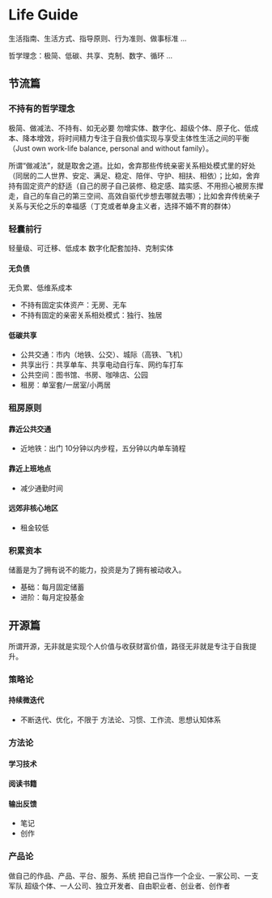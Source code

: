 # Life Guide

生活指南、生活方式、指导原则、行为准则、做事标准 ...

哲学理念：极简、低碳、共享、克制、数字、循环 ...

## 节流篇

### 不持有的哲学理念

极简、做减法、不持有、如无必要 勿增实体、数字化、超级个体、原子化、低成本、降本增效，将时间精力专注于自我价值实现与享受主体性生活之间的平衡（Just own work-life balance, personal and without family）。

所谓“做减法”，就是取舍之道。比如，舍弃那些传统亲密关系相处模式里的好处（同居的二人世界、安定、满足、稳定、陪伴、守护、相扶、相依）；比如，舍弃持有固定资产的舒适（自己的房子自己装修、稳定感、踏实感、不用担心被房东撵走，自己的车自己的第三空间、高效自驱代步想去哪就去哪）；比如舍弃传统亲子关系与天伦之乐的幸福感（丁克或者单身主义者，选择不婚不育的群体）

### 轻囊前行

轻量级、可迁移、低成本
数字化配套加持、克制实体

#### 无负债

无负累、低维系成本

- 不持有固定实体资产：无房、无车
- 不持有固定的亲密关系相处模式：独行、独居

#### 低碳共享

- 公共交通：市内（地铁、公交）、城际（高铁、飞机）
- 共享出行：共享单车、共享电动自行车、网约车打车
- 公共空间：图书馆、书房、咖啡店、公园
- 租房：单室套/一居室/小两居

### 租房原则

#### 靠近公共交通

- 近地铁：出门 10分钟以内步程，五分钟以内单车骑程

#### 靠近上班地点

- 减少通勤时间

#### 远郊非核心地区

- 租金较低

### 积累资本

储蓄是为了拥有说不的能力，投资是为了拥有被动收入。

- 基础：每月固定储蓄
- 进阶：每月定投基金

## 开源篇

所谓开源，无非就是实现个人价值与收获财富价值，路径无非就是专注于自我提升。

### 策略论

#### 持续微迭代

- 不断迭代、优化，不限于 方法论、习惯、工作流、思想认知体系

### 方法论

#### 学习技术

#### 阅读书籍

#### 输出反馈

- 笔记
- 创作

### 产品论

做自己的作品、产品、平台、服务、系统
把自己当作一个企业、一家公司、一支军队
超级个体、一人公司、独立开发者、自由职业者、创业者、创作者